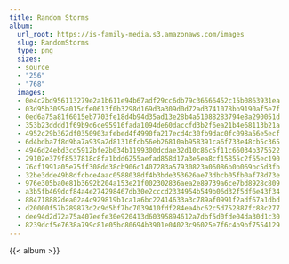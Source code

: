 ```yaml
---
title: Random Storms
album:
  url_root: https://is-family-media.s3.amazonaws.com/images
  slug: RandomStorms
  type: png
  sizes:
  - source
  - "256"
  - "768"
  images:
  - 0e4c2bd956113279e2a1b611e94b67adf29cc6db79c36566452c15b0863931ea
  - 03d95b3095a015dfe0613f0b3298d169d3a309d0d72ad3741078bb9190af5e7f
  - 0ed6a75a81f6015eb7703fe18d4b94d35ad13e28b4a51088283794e8a290051d
  - 353b23dddd1f69b9d6ce95916fada1094de60daccfd3b2f6ea21b4e68113b21a
  - 4952c29b362df0350903afebed4f4990fa217ecd4c30fb9dac0fc098a56e5ecf
  - 6d4bdba7f8d9ba7a939a2d81316fcb56eb26810ab958391ca6f733e48cb5c365
  - 4946d24ebd3cd5912bfe2b034b1199300dcdae32d10c86c5f11c66034b375522
  - 29102e379f8537818c8fa1bdd6255aefad858d17a3e5ea8cf15855c2f55ec190
  - 76cf1991a05e75ff308dd38cb906c1407283a57930823a06086b0b069bc5d3fb
  - 32be3dde49b8dfcbce4aac0588038df4b3bde353626ae73dbcb05fb0af78d73e
  - 976e305ba0e81b3692b204a153e21f002302836aea2e89739a6ce7bd8928c809
  - a3b5fb469dcf84a4e274298467db30e2cccd2334954b549b06d32f5df6e43f34
  - 884718882dea02a4c929819b1ca1a6bc22414633a3c789af0991f2adf67a1dbd
  - d20000f57b289873d2c9d5bf7bc7039410fdf284ea4bc62c5d752887fc88c277
  - dee94d2d72a75a407eefe30e920413d60395894612a7dbf5d0fde04da30d1c30
  - 8239dcf5e7638a799c81e05bc80694b3901e04023c96025e7f6c4b9bf7554129
---
```

{{< album >}}
